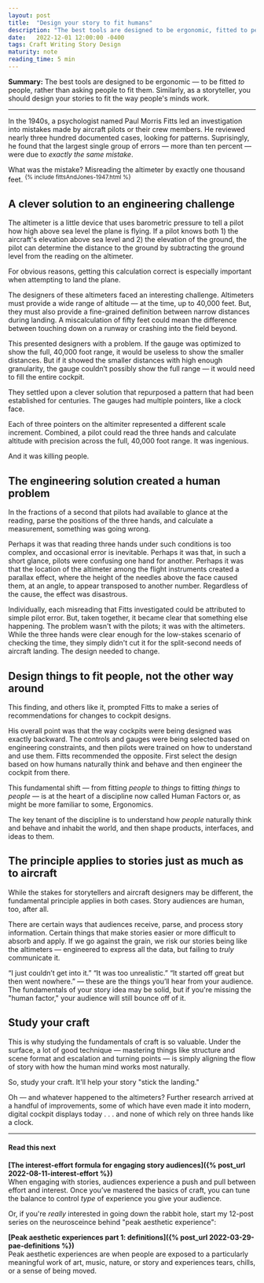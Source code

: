 ```yaml
---
layout: post
title:  "Design your story to fit humans"
description: "The best tools are designed to be ergonomic, fitted to people, rather than requiring people to fit them. Similarly, as a storyteller, you should design your stories to fit the way people's minds work."
date:   2022-12-01 12:00:00 -0400
tags: Craft Writing Story Design
maturity: note
reading_time: 5 min
---
```


<p class="summary"><strong>Summary:</strong> The best tools are designed to be ergonomic &mdash; to be fitted <em>to</em> people, rather than asking people to fit them. Similarly, as a storyteller, you should design your stories to fit the way people's minds work.</p>

---

<p class="dropCap">In the 1940s, a psychologist named Paul Morris Fitts led an investigation into mistakes made by aircraft pilots or their crew members. He reviewed nearly three hundred documented cases, looking for patterns. Suprisingly, he found that the largest single group of errors &mdash; more than ten percent &mdash; were due to <em>exactly the same mistake</em>.</p> 

What was the mistake? Misreading the altimeter by exactly one thousand feet. <sup>{% include fittsAndJones-1947.html %}</sup>

## A clever solution to an engineering challenge

The altimeter is a little device that uses barometric pressure to tell a pilot how high above sea level the plane is flying. If a pilot knows both 1) the aircraft's elevation above sea level and 2) the elevation of the ground, the pilot can determine the distance to the ground by subtracting the ground level from the reading on the altimeter.

For obvious reasons, getting this calculation correct is especially important when attempting to land the plane.

The designers of these altimeters faced an interesting challenge. Altimeters must provide a wide range of altitude &mdash; at the time, up to 40,000 feet. But, they must also provide a fine-grained definition between narrow distances during landing. A miscalculation of fifty feet could mean the difference between touching down on a runway or crashing into the field beyond.

This presented designers with a problem. If the gauge was optimized to show the full, 40,000 foot range, it would be useless to show the smaller distances. But if it showed the smaller distances with high enough granularity, the gauge couldn’t possibly show the full range &mdash; it would need to fill the entire cockpit. 
 
They settled upon a clever solution that repurposed a pattern that had been established for centuries. The gauges had multiple pointers, like a clock face. 
 
Each of three pointers on the altimiter represented a different scale increment. Combined, a pilot could read the three hands and calculate altitude with precision across the full, 40,000 foot range. It was ingenious.

And it was killing people.

## The engineering solution created a human problem

In the fractions of a second that pilots had available to glance at the reading, parse the positions of the three hands, and calculate a measurement, something was going wrong.

Perhaps it was that reading three hands under such conditions is too complex, and occasional error is inevitable. Perhaps it was that, in such a short glance, pilots were confusing one hand for another. Perhaps it was that the location of the altimeter among the flight instruments created a parallax effect, where the height of the needles above the face caused them, at an angle, to appear transposed to another number. Regardless of the cause, the effect was disastrous.

Individually, each misreading that Fitts investigated could be attributed to simple pilot error. But, taken together, it became clear that something else happening. The problem wasn't with the pilots; it was with the altimeters. While the three hands were clear enough for the low-stakes scenario of checking the time, they simply didn't cut it for the split-second needs of aircraft landing. The design needed to change.

## Design things to fit people, not the other way around

This finding, and others like it, prompted Fitts to make a series of recommendations for changes to cockpit designs.
 
His overall point was that the way cockpits were being designed was exactly backward. The controls and gauges were being selected based on engineering constraints, and then pilots were trained on how to understand and use them. Fitts recommended the opposite. First select the design based on how humans naturally think and behave and then engineer the cockpit from there.
 
This fundamental shift &mdash; from fitting _people_ to _things_ to fitting _things_ to _people_ &mdash; is at the heart of a discipline now called Human Factors or, as might be more familiar to some, Ergonomics.

The key tenant of the discipline is to understand how _people_ naturally think and behave and inhabit the world, and then shape products, interfaces, and ideas to them. 
 
## The principle applies to stories just as much as to aircraft
 
While the stakes for storytellers and aircraft designers may be different, the fundamental principle applies in both cases. Story audiences are human, too, after all.

There are certain ways that audiences receive, parse, and process story information. Certain things that make stories easier or more difficult to absorb and apply. If we go against the grain, we risk our stories being like the altimeters &mdash; engineered to express all the data, but failing to _truly_ communicate it.
 
“I just couldn’t get into it.” “It was too unrealistic.” “It started off great but then went nowhere.” &mdash; these are the things you’ll hear from your audience. The fundamentals of your story idea may be solid, but if you're missing the "human factor," your audience will still bounce off of it.

## Study your craft

This is why studying the fundamentals of craft is so valuable. Under the surface, a lot of good technique &mdash; mastering things like structure and scene format and escalation and turning points &mdash; is simply aligning the flow of story with how the human mind works most naturally.

So, study your craft. It'll help your story "stick the landing."

Oh &mdash; and whatever happened to the altimeters? Further research arrived at a handful of improvements, some of which have even made it into modern, digital cockpit displays today . . . and none of which rely on three hands like a clock.

---

#### Read this next

**[The interest-effort formula for engaging story audiences]({% post_url 2022-08-11-interest-effort %})**
<br />When engaging with stories, audiences experience a push and pull between effort and interest. Once you’ve mastered the basics of craft, you can tune the balance to control <em>type</em> of experience you give your audience.

Or, if you're _really_ interested in going down the rabbit hole, start my 12-post series on the neurosceince behind "peak aesthetic experience":

**[Peak aesthetic experiences part 1: definitions]({% post_url 2022-03-29-pae-definitions %})**
<br />Peak aesthetic experiences are when people are exposed to a particularly meaningful work of art, music, nature, or story and experiences tears, chills, or a sense of being moved.